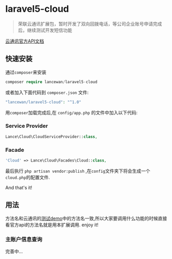 # laravel5-cloud

>荣联云通讯扩展包，暂时开发了双向回拨电话，等公司企业账号申请完成后，继续测试开发短信功能

[云通讯官方API文档](http://docs.yuntongxun.com/index.php/%E9%A6%96%E9%A1%B5)

## 快速安装

通过`composer`来安装

```php
composer require lancewan/laravel5-cloud
```

或者加入下面代码到 `composer.json` 文件:

```php
"lancewan/laravel5-cloud": "^1.0"
```
用`composer`加载完成后,在 `config/app.php` 的文件中加入以下代码:

### Service Provider
```php
Lance\Cloud\CloudServiceProvider::class,
```

### Facade
```php
'Cloud'	=> Lance\Cloud\Facades\Cloud::class,
```

最后执行 `php artisan vendor:publish` ,在`config`文件夹下将会生成一个`cloud.php`的配置文件.

And that's it! 

## 用法
方法名和云通讯的[测试demo](http://docs.yuntongxun.com/index.php/Demo%E4%B8%8B%E8%BD%BD)中的方法名一致,所以大家要调用什么功能的时候直接看官方api的方法名就是用本扩展调用. enjoy it!
### 主账户信息查询
完善中...